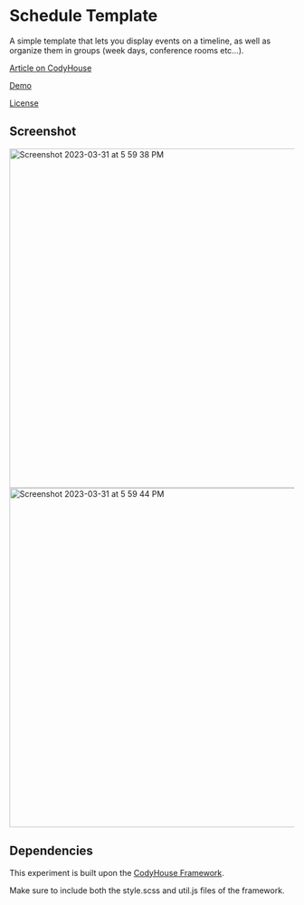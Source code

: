# Schedule Template

A simple template that lets you display events on a timeline, as well as organize them in groups (week days, conference rooms etc…).

[Article on CodyHouse](https://codyhouse.co/gem/schedule-template)

[Demo](https://codyhouse.co/demo/schedule-template)
 
[License](https://codyhouse.co/license)

## Screenshot
<img width="600" alt="Screenshot 2023-03-31 at 5 59 38 PM" src="https://user-images.githubusercontent.com/42660669/229240713-43172cb1-acaa-4ada-b94d-0d17b4634080.png">
<img width="600" alt="Screenshot 2023-03-31 at 5 59 44 PM" src="https://user-images.githubusercontent.com/42660669/229240721-595024f7-8eba-4cb7-82e0-8fdad96e8646.png">


## Dependencies

This experiment is built upon the [CodyHouse Framework](https://github.com/CodyHouse/codyhouse-framework).

Make sure to include both the style.scss and util.js files of the framework.
